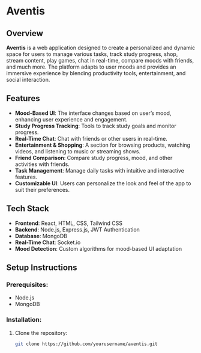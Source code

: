 # **Aventis**

## Overview
**Aventis** is a web application designed to create a personalized and dynamic space for users to manage various tasks, track study progress, shop, stream content, play games, chat in real-time, compare moods with friends, and much more. The platform adapts to user moods and provides an immersive experience by blending productivity tools, entertainment, and social interaction.

## Features
- **Mood-Based UI**: The interface changes based on user’s mood, enhancing user experience and engagement.
- **Study Progress Tracking**: Tools to track study goals and monitor progress.
- **Real-Time Chat**: Chat with friends or other users in real-time.
- **Entertainment & Shopping**: A section for browsing products, watching videos, and listening to music or streaming shows.
- **Friend Comparison**: Compare study progress, mood, and other activities with friends.
- **Task Management**: Manage daily tasks with intuitive and interactive features.
- **Customizable UI**: Users can personalize the look and feel of the app to suit their preferences.

## Tech Stack
- **Frontend**: React, HTML, CSS, Tailwind CSS
- **Backend**: Node.js, Express.js, JWT Authentication
- **Database**: MongoDB
- **Real-Time Chat**: Socket.io
- **Mood Detection**: Custom algorithms for mood-based UI adaptation

## Setup Instructions

### Prerequisites:
- Node.js
- MongoDB

### Installation:
1. Clone the repository:
   ```bash
   git clone https://github.com/yourusername/aventis.git
